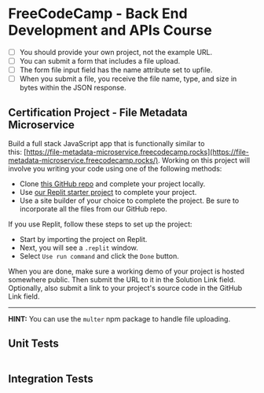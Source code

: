 # FreeCodeCamp - Back End Development and APIs Course

- [ ] You should provide your own project, not the example URL.
- [ ] You can submit a form that includes a file upload.
- [ ] The form file input field has the name attribute set to upfile.
- [ ] When you submit a file, you receive the file name, type, and size in bytes within the JSON response.

## Certification Project - File Metadata Microservice

Build a full stack JavaScript app that is functionally similar to this: [https://file-metadata-microservice.freecodecamp.rocks](https://file-metadata-microservice.freecodecamp.rocks/). Working on this project will involve you writing your code using one of the following methods:

- Clone [this GitHub repo](https://github.com/freeCodeCamp/boilerplate-project-filemetadata/) and complete your project locally.
- Use [our Replit starter project](https://replit.com/github/freeCodeCamp/boilerplate-project-filemetadata) to complete your project.
- Use a site builder of your choice to complete the project. Be sure to incorporate all the files from our GitHub repo.

If you use Replit, follow these steps to set up the project:

- Start by importing the project on Replit.
- Next, you will see a `.replit` window.
- Select `Use run command` and click the `Done` button.

When you are done, make sure a working demo of your project is hosted somewhere public. Then submit the URL to it in the Solution Link field. Optionally, also submit a link to your project's source code in the GitHub Link field.

---

**HINT:** You can use the `multer` npm package to handle file uploading.

## Unit Tests

```text

```

## Integration Tests

```text

```
